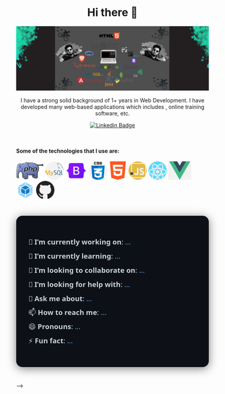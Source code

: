 <h1 align="center">Hi there 👋</h1>
<img src = "osim2..jpeg"> 

<p align="center">
I have a strong solid background of 1+ years in Web Development. I have developed many web-based applications which includes , online training software, etc.
</p>

<div align="center">

  [![Linkedin Badge](https://img.shields.io/badge/-panteleev-blue?style=flat-square&logo=Linkedin&logoColor=white&link=https://www.linkedin.com/in/osim-kumar-roy-akash-164418184)](https://www.linkedin.com/in/osim-kumar-roy-akash-164418184)
</div>
 
<br>

<h4>Some of the technologies that I use are: </h4>
<p float="left">
  <img src="php.svg" height="48px">
  <img src="mysql.png" height="48px">
 <img src="bootstrap5.png" height="48px">          
  <img src="css.png" height="48px">   
  <img src="html-5.png" height="48px">
  <img src="javascript.png" height="48px">
  <img src="react.png" height="48px">
  <img src="vuejs.png" height="48px"> 
  <img src="webpack.svg" height="48px">    
  <img src="github.png" height="48px">
</p>
<div style="max-width: 600px; margin: 40px auto; padding: 32px; background: #0d1117; color: #c9d1d9; border-radius: 16px; box-shadow: 0 4px 24px rgba(0,0,0,0.5); font-family: 'Segoe UI', 'Roboto', Arial, sans-serif;">
    <ul style="list-style:none; padding:0; font-size:1.15rem; line-height:2;">
        <li>🔭 <strong>I’m currently working on</strong>: <span style="color:#58a6ff;">...</span></li>
        <li>🌱 <strong>I’m currently learning</strong>: <span style="color:#58a6ff;">...</span></li>
        <li>👯 <strong>I’m looking to collaborate on</strong>: <span style="color:#58a6ff;">...</span></li>
        <li>🤔 <strong>I’m looking for help with</strong>: <span style="color:#58a6ff;">...</span></li>
        <li>💬 <strong>Ask me about</strong>: <span style="color:#58a6ff;">...</span></li>
        <li>📫 <strong>How to reach me</strong>: <span style="color:#58a6ff;">...</span></li>
        <li>😄 <strong>Pronouns</strong>: <span style="color:#58a6ff;">...</span></li>
        <li>⚡ <strong>Fun fact</strong>: <span style="color:#58a6ff;">...</span></li>
    </ul>
</div>
-->
